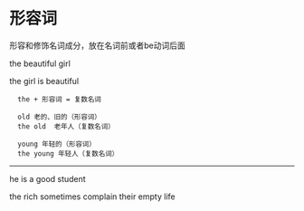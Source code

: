 # 形容词
  形容和修饰名词成分，放在名词前或者be动词后面

the beautiful girl

the girl is beautiful

```
  the + 形容词 = 复数名词

  old 老的、旧的（形容词）
  the old  老年人（复数名词）

  young 年轻的（形容词）
  the young 年轻人（复数名词）
```

***
he is a good student


the rich sometimes complain their empty life